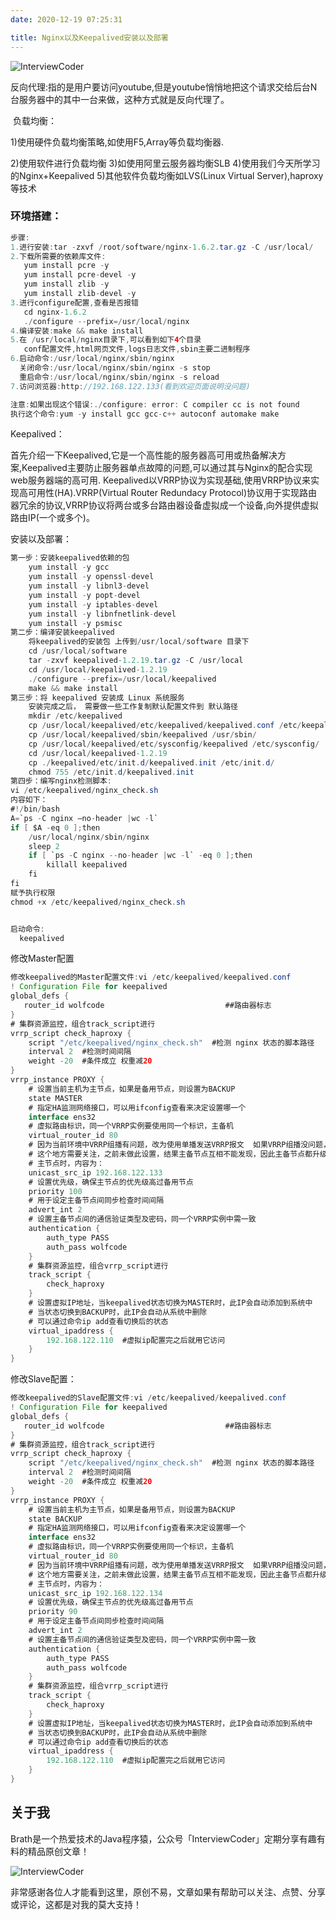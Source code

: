 ```yaml
---
date: 2020-12-19 07:25:31

title: Nginx以及Keepalived安装以及部署
---
```


![InterviewCoder](https://brath4.oss-cn-shenzhen.aliyuncs.com/picgo/%E6%89%AB%E7%A0%81_%E6%90%9C%E7%B4%A2%E8%81%94%E5%90%88%E4%BC%A0%E6%92%AD%E6%A0%B7%E5%BC%8F-%E6%A0%87%E5%87%86%E8%89%B2%E7%89%88.png)



​		反向代理:指的是用户要访问youtube,但是youtube悄悄地把这个请求交给后台N台服务器中的其中一台来做，这种方式就是反向代理了。

​		负载均衡：

1)使用硬件负载均衡策略,如使用F5,Array等负载均衡器.

2)使用软件进行负载均衡
3)如使用阿里云服务器均衡SLB
4)使用我们今天所学习的Nginx+Keepalived
5)其他软件负载均衡如LVS(Linux Virtual Server),haproxy等技术



### 环境搭建：

```java
步骤:
1.进行安装:tar -zxvf /root/software/nginx-1.6.2.tar.gz -C /usr/local/
2.下载所需要的依赖库文件:
   yum install pcre -y
   yum install pcre-devel -y
   yum install zlib -y
   yum install zlib-devel -y
3.进行configure配置,查看是否报错
   cd nginx-1.6.2
   ./configure --prefix=/usr/local/nginx
4.编译安装:make && make install
5.在 /usr/local/nginx目录下,可以看到如下4个目录
   conf配置文件,html网页文件,logs日志文件,sbin主要二进制程序
6.启动命令:/usr/local/nginx/sbin/nginx
  关闭命令:/usr/local/nginx/sbin/nginx -s stop
  重启命令:/usr/local/nginx/sbin/nginx -s reload
7.访问浏览器:http://192.168.122.133(看到欢迎页面说明没问题)

注意:如果出现这个错误:./configure: error: C compiler cc is not found
执行这个命令:yum -y install gcc gcc-c++ autoconf automake make
```





Keepalived：

首先介绍一下Keepalived,它是一个高性能的服务器高可用或热备解决方案,Keepalived主要防止服务器单点故障的问题,可以通过其与Nginx的配合实现web服务器端的高可用.
Keepalived以VRRP协议为实现基础,使用VRRP协议来实现高可用性(HA).VRRP(Virtual Router Redundacy Protocol)协议用于实现路由器冗余的协议,VRRP协议将两台或多台路由器设备虚拟成一个设备,向外提供虚拟路由IP(一个或多个)。

安装以及部署：

```java
第一步：安装keepalived依赖的包
	yum install -y gcc
    yum install -y openssl-devel
	yum install -y libnl3-devel
	yum install -y popt-devel
	yum install -y iptables-devel
	yum install -y libnfnetlink-devel
	yum install -y psmisc
第二步：编译安装keepalived
	将keepalived的安装包 上传到/usr/local/software 目录下  
	cd /usr/local/software
	tar -zxvf keepalived-1.2.19.tar.gz -C /usr/local  
	cd /usr/local/keepalived-1.2.19  
	./configure --prefix=/usr/local/keepalived  
	make && make install 
第三步：将 keepalived 安装成 Linux 系统服务
	安装完成之后， 需要做一些工作复制默认配置文件到 默认路径  
	mkdir /etc/keepalived  
	cp /usr/local/keepalived/etc/keepalived/keepalived.conf /etc/keepalived/  
	cp /usr/local/keepalived/sbin/keepalived /usr/sbin/  
	cp /usr/local/keepalived/etc/sysconfig/keepalived /etc/sysconfig/  
	cd /usr/local/keepalived-1.2.19  
	cp ./keepalived/etc/init.d/keepalived.init /etc/init.d/
	chmod 755 /etc/init.d/keepalived.init 
第四步：编写nginx检测脚本:
vi /etc/keepalived/nginx_check.sh
内容如下：  
#!/bin/bash  
A=`ps -C nginx –no-header |wc -l`  
if [ $A -eq 0 ];then  
    /usr/local/nginx/sbin/nginx  
    sleep 2  
    if [ `ps -C nginx --no-header |wc -l` -eq 0 ];then  
        killall keepalived  
    fi  
fi  
赋予执行权限  
chmod +x /etc/keepalived/nginx_check.sh 


启动命令:
  keepalived
```

修改Master配置

```java
修改keepalived的Master配置文件:vi /etc/keepalived/keepalived.conf 
! Configuration File for keepalived       
global_defs {      
   router_id wolfcode                           ##路由器标志    
}    
# 集群资源监控，组合track_script进行    
vrrp_script check_haproxy {    
	script "/etc/keepalived/nginx_check.sh"  #检测 nginx 状态的脚本路径  
	interval 2  #检测时间间隔  
	weight -20  #条件成立 权重减20  
}    
vrrp_instance PROXY {    
	# 设置当前主机为主节点，如果是备用节点，则设置为BACKUP   
	state MASTER
	# 指定HA监测网络接口，可以用ifconfig查看来决定设置哪一个    
	interface ens32
	# 虚拟路由标识，同一个VRRP实例要使用同一个标识，主备机    
	virtual_router_id 80    
	# 因为当前环境中VRRP组播有问题，改为使用单播发送VRRP报文  如果VRRP组播没问题，以下这块的内容可以注释掉。  
	# 这个地方需要关注，之前未做此设置，结果主备节点互相不能发现，因此主备节点都升级成了MASTER，并且绑定了VIP    
	# 主节点时，内容为：    
	unicast_src_ip 192.168.122.133
	# 设置优先级，确保主节点的优先级高过备用节点  
	priority 100    
	# 用于设定主备节点间同步检查时间间隔    
	advert_int 2    
	# 设置主备节点间的通信验证类型及密码，同一个VRRP实例中需一致    
	authentication {    
		auth_type PASS    
		auth_pass wolfcode
	}    
	# 集群资源监控，组合vrrp_script进行    
	track_script {    
		check_haproxy    
	}    
	# 设置虚拟IP地址，当keepalived状态切换为MASTER时，此IP会自动添加到系统中    
	# 当状态切换到BACKUP时，此IP会自动从系统中删除    
	# 可以通过命令ip add查看切换后的状态    
	virtual_ipaddress {    
		192.168.122.110  #虚拟ip配置完之后就用它访问    
	}    
}  
```

修改Slave配置：

```java
修改keepalived的Slave配置文件:vi /etc/keepalived/keepalived.conf 
! Configuration File for keepalived       
global_defs {      
   router_id wolfcode                           ##路由器标志    
}    
# 集群资源监控，组合track_script进行    
vrrp_script check_haproxy {    
	script "/etc/keepalived/nginx_check.sh"  #检测 nginx 状态的脚本路径  
	interval 2  #检测时间间隔  
	weight -20  #条件成立 权重减20  
}    
vrrp_instance PROXY {    
	# 设置当前主机为主节点，如果是备用节点，则设置为BACKUP   
	state BACKUP
	# 指定HA监测网络接口，可以用ifconfig查看来决定设置哪一个    
	interface ens32
	# 虚拟路由标识，同一个VRRP实例要使用同一个标识，主备机    
	virtual_router_id 80    
	# 因为当前环境中VRRP组播有问题，改为使用单播发送VRRP报文  如果VRRP组播没问题，以下这块的内容可以注释掉。  
	# 这个地方需要关注，之前未做此设置，结果主备节点互相不能发现，因此主备节点都升级成了MASTER，并且绑定了VIP    
	# 主节点时，内容为：    
	unicast_src_ip 192.168.122.134  
	# 设置优先级，确保主节点的优先级高过备用节点  
	priority 90    
	# 用于设定主备节点间同步检查时间间隔    
	advert_int 2    
	# 设置主备节点间的通信验证类型及密码，同一个VRRP实例中需一致    
	authentication {    
		auth_type PASS    
		auth_pass wolfcode
	}    
	# 集群资源监控，组合vrrp_script进行    
	track_script {    
		check_haproxy    
	}    
	# 设置虚拟IP地址，当keepalived状态切换为MASTER时，此IP会自动添加到系统中    
	# 当状态切换到BACKUP时，此IP会自动从系统中删除    
	# 可以通过命令ip add查看切换后的状态    
	virtual_ipaddress {    
		192.168.122.110  #虚拟ip配置完之后就用它访问    
	}    
}
```







## 关于我

Brath是一个热爱技术的Java程序猿，公众号「InterviewCoder」定期分享有趣有料的精品原创文章！

![InterviewCoder](https://brath4.oss-cn-shenzhen.aliyuncs.com/picgo/%E4%BA%8C%E7%BB%B4%E7%A0%81plus.png)

非常感谢各位人才能看到这里，原创不易，文章如果有帮助可以关注、点赞、分享或评论，这都是对我的莫大支持！
